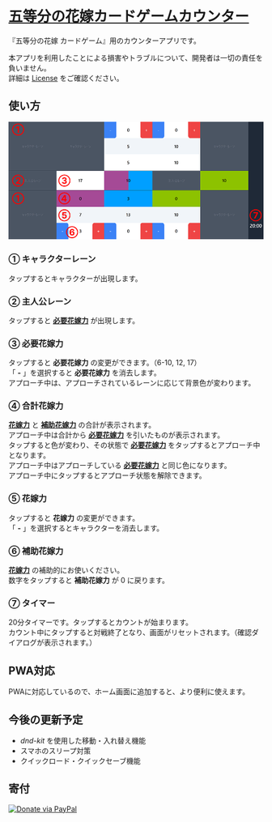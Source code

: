 # [五等分の花嫁カードゲームカウンター](https://gh-nagata.github.io/5hanayome-cardgame-counter/)

『五等分の花嫁 カードゲーム』用のカウンターアプリです。

本アプリを利用したことによる損害やトラブルについて、開発者は一切の責任を負いません。  
詳細は [License](https://github.com/gh-nagata/5hanayome-cardgame-counter?tab=License-1-ov-file#readme) をご確認ください。  

## 使い方

![画面説明の画像](assets/images/howto.png)

### ① キャラクターレーン
タップするとキャラクターが出現します。

### ② 主人公レーン
タップすると **[必要花嫁力](#-必要花嫁力)** が出現します。

### ③ 必要花嫁力
タップすると **必要花嫁力** の変更ができます。（6-10, 12, 17）  
「 **-** 」を選択すると **必要花嫁力** を消去します。  
アプローチ中は、アプローチされているレーンに応じて背景色が変わります。

### ④ 合計花嫁力
**[花嫁力](#-花嫁力)** と **[補助花嫁力](#-補助花嫁力)** の合計が表示されます。  
アプローチ中は合計から **[必要花嫁力](#-必要花嫁力)** を引いたものが表示されます。  
タップすると色が変わり、その状態で **[必要花嫁力](#-必要花嫁力)** をタップするとアプローチ中となります。  
アプローチ中はアプローチしている **[必要花嫁力](#-必要花嫁力)** と同じ色になります。  
アプローチ中にタップするとアプローチ状態を解除できます。

### ⑤ 花嫁力
タップすると **花嫁力** の変更ができます。  
「 **-** 」を選択するとキャラクターを消去します。 

### ⑥ 補助花嫁力
**[花嫁力](#-花嫁力)** の補助的にお使いください。  
数字をタップすると **補助花嫁力** が 0 に戻ります。

### ⑦ タイマー
20分タイマーです。タップするとカウントが始まります。  
カウント中にタップすると対戦終了となり、画面がリセットされます。（確認ダイアログが表示されます。）

## PWA対応
PWAに対応しているので、ホーム画面に追加すると、より便利に使えます。

## 今後の更新予定

- *dnd-kit* を使用した移動・入れ替え機能
- スマホのスリープ対策
- クイックロード・クイックセーブ機能

## 寄付

[![Donate via PayPal](https://www.paypalobjects.com/digitalassets/c/website/marketing/apac/jp/developer/BN-paypal-logo320_145.png)](https://www.paypal.com/paypalme/paypalnagata)
